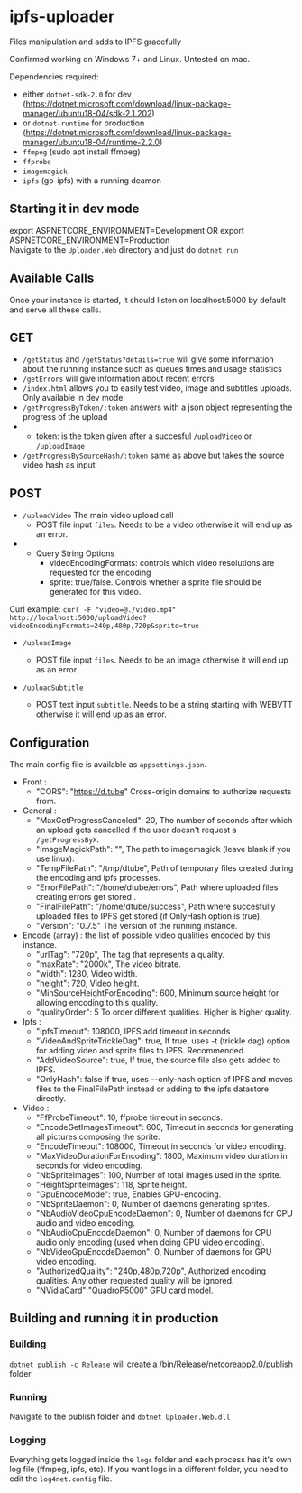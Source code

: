 # ipfs-uploader

Files manipulation and adds to IPFS gracefully

Confirmed working on Windows 7+ and Linux. Untested on mac.

Dependencies required:
* either `dotnet-sdk-2.0` for dev (https://dotnet.microsoft.com/download/linux-package-manager/ubuntu18-04/sdk-2.1.202)
* or `dotnet-runtime` for production (https://dotnet.microsoft.com/download/linux-package-manager/ubuntu18-04/runtime-2.2.0)
* `ffmpeg` (sudo apt install ffmpeg)
* `ffprobe`
* `imagemagick`
* `ipfs` (go-ipfs) with a running deamon

## Starting it in dev mode
export ASPNETCORE_ENVIRONMENT=Development OR export ASPNETCORE_ENVIRONMENT=Production <br>
Navigate to the `Uploader.Web` directory and just do `dotnet run`

## Available Calls
Once your instance is started, it should listen on localhost:5000 by default and serve all these calls.
## GET
* `/getStatus` and `/getStatus?details=true` will give some information about the running instance such as queues times and usage statistics
* `/getErrors` will give information about recent errors
* `/index.html` allows you to easily test video, image and subtitles uploads. Only available in dev mode
* `/getProgressByToken/:token` answers with a json object representing the progress of the upload
* * token: is the token given after a succesful `/uploadVideo` or `/uploadImage`
* `/getProgressBySourceHash/:token` same as above but takes the source video hash as input

## POST
* `/uploadVideo` The main video upload call
  * POST file input `files`. Needs to be a video otherwise it will end up as an error.
* * Query String Options
    * videoEncodingFormats: controls which video resolutions are requested for the encoding
    * sprite: true/false. Controls whether a sprite file should be generated for this video.

Curl example: ``curl -F "video=@./video.mp4"  http://localhost:5000/uploadVideo?videoEncodingFormats=240p,480p,720p&sprite=true``

* `/uploadImage`
  * POST file input `files`. Needs to be an image otherwise it will end up as an error.

* `/uploadSubtitle`
  * POST text input `subtitle`. Needs to be a string starting with WEBVTT otherwise it will end up as an error.

## Configuration
The main config file is available as `appsettings.json`.

* Front :
  * "CORS": "https://d.tube"					Cross-origin domains to authorize requests from.
* General :
  * "MaxGetProgressCanceled": 20,				The number of seconds after which an upload gets cancelled if the user doesn't request a `/getProgressByX`.
  * "ImageMagickPath": "",						The path to imagemagick (leave blank if you use linux).
  * "TempFilePath": "/tmp/dtube",		Path of temporary files created during the encoding and ipfs processes.
  * "ErrorFilePath": "/home/dtube/errors",	Path where uploaded files creating errors get stored .
  * "FinalFilePath": "/home/dtube/success",	Path where succesfully uploaded files to IPFS get stored (if OnlyHash option is true).
  * "Version": "0.7.5"							The version of the running instance.
* Encode (array) : the list of possible video qualities encoded by this instance.
  * "urlTag": "720p",							The tag that represents a quality.
  * "maxRate": "2000k",						The video bitrate.
  * "width": 1280,							Video width.
  * "height": 720,							Video height.
  * "MinSourceHeightForEncoding": 600,		Minimum source height for allowing encoding to this quality.
  * "qualityOrder": 5							To order different qualities. Higher is higher quality.
* Ipfs :
  * "IpfsTimeout": 108000,						IPFS add timeout in seconds
  * "VideoAndSpriteTrickleDag": true,			If true, uses -t (trickle dag) option for adding video and sprite files to IPFS. Recommended.
  * "AddVideoSource": true,						If true, the source file also gets added to IPFS.
  * "OnlyHash": false							If true, uses --only-hash option of IPFS and moves files to the FinalFilePath instead or adding to the ipfs datastore directly.
* Video :
  * "FfProbeTimeout": 10,						ffprobe timeout in seconds.
  * "EncodeGetImagesTimeout": 600,				Timeout in seconds for generating all pictures composing the sprite.
  * "EncodeTimeout": 108000,					Timeout in seconds for video encoding.
  * "MaxVideoDurationForEncoding": 1800,		Maximum video duration in seconds for video encoding.
  * "NbSpriteImages": 100,						Number of total images used in the sprite.
  * "HeightSpriteImages": 118,					Sprite height.
  * "GpuEncodeMode": true,						Enables GPU-encoding.
  * "NbSpriteDaemon": 0,						Number of daemons generating sprites.
  * "NbAudioVideoCpuEncodeDaemon": 0,			Number of daemons for CPU audio and video encoding.
  * "NbAudioCpuEncodeDaemon": 0,				Number of daemons for CPU audio only encoding (used when doing GPU video encoding).
  * "NbVideoGpuEncodeDaemon": 0,				Number of daemons for GPU video encoding.
  * "AuthorizedQuality": "240p,480p,720p",				Authorized encoding qualities. Any other requested quality will be ignored.
  * "NVidiaCard":"QuadroP5000"					GPU card model.

## Building and running it in production

### Building

`dotnet publish -c Release` will create a /bin/Release/netcoreapp2.0/publish folder

### Running

Navigate to the publish folder and `dotnet Uploader.Web.dll`

### Logging

Everything gets logged inside the `logs` folder and each process has it's own log file (ffmpeg, ipfs, etc). If you want logs in a different folder, you need to edit the `log4net.config` file.
